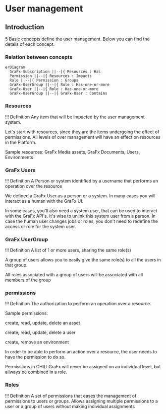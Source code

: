 # User management

## Introduction

5 Basic concepts define the user management. Below you can find the details of each concept.

### Relation between concepts

``` mermaid
erDiagram
  GraFx-Subscription ||--|{ Resources : Has
  Permission ||--|{ Resources : Impacts
  Role ||--|{ Permission : Groups
  GraFx-UserGroup ||--|{ Role : Has-one-or-more
  GraFx-User ||--|{ Role : Has-one-or-more
  GraFx-UserGroup ||--|{ GraFx-User : Contains
```

### Resources

!!! Definition
	Any item that will be impacted by the user management system.
	
Let's start with resources, since they are the items undergoing the effect of permissions. All levels of over management will have an effect on resources in the Platform.

Sample resources: GraFx Media assets, GraFx Documents, Users, Environments

### GraFx Users

!!! Definition 
	A Person or system identified by a username that performs an operation over the resource
	
We defined a GraFx User as a person or a system. In many cases you will interact as a human with the GraFx UI. 

In some cases, you'll also need a system user, that can be used to interact with the GraFx API's. It's wise to unlink this system user from a person. In case the human user changes jobs or roles, you don't need to redefine the access or role for the system user.

### GraFx UserGroup

!!! Definition
	A list of 1 or more users, sharing the same role(s)

A group of users allows you to easily give the same role(s) to all the users in that group. 

All roles associated with a group of users will be associated with all members of the group

### permissions

!!! Definition
	The authorization to perform an operation over a resource. 
	
Sample permissions: 

create, read, update, delete an asset

create, read, update, delete a user

create, remove an environment

In order to be able to perform an action over a resource, the user needs to have the permission to do so.

Permissions in CHILI GraFx will never be assigned on an individual level, but allways be combined in a role.

### Roles

!!! Definition
	A set of permissions that eases the management of permissions to users or groups. Allows assigning multiple permissions to a user or a group of users without making individual assignments